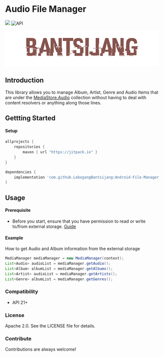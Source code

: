 # Audio File Manager
[![](https://jitpack.io/v/LebogangBantsijang/Audio-File-Manager.svg)](https://jitpack.io/#LebogangBantsijang/Audio-File-Manager)  ![API](https://img.shields.io/badge/Android-21+-red.svg)

![Logo](https://raw.githubusercontent.com/LebogangBantsijang/Audio-File-Manager/master/profile-image.png)

## Introduction

This library allows you to manage Album, Artist, Genre and Audio Items that are under the [MediaStore.Audio](https://developer.android.com/reference/android/provider/MediaStore.Audio) collection without having to deal with content resolvers or anything along those lines.

## Gettting Started

#### Setup
```gradle
allprojects {
    repositories {
        maven { url "https://jitpack.io" }
    }
}
```

```gradle
dependencies {
    implementation 'com.github.LebogangBantsijang:Android-File-Manager:v1.0.2'
}
```
## Usage

#### Prerequisite
* Before you start, ensure that you have permission to read or write to/from external storage. [Guide](https://developer.android.com/guide/topics/permissions/overview)

#### Example
How to get Audio and Album information from the external storage

```java
MediaManager mediaManager = new MediaManager(context);
List<Audio> audioList = mediaManager.getAudio();
List<Album> albumList = mediaManager.getAlbums();
List<Artist> audioList = mediaManager.getArtists();
List<Genre> albumList = mediaManager.getGenres();

```

### Compatibility
* API 21+

### License
Apache 2.0. See the LICENSE file for details.

### Contribute

Contributions are always welcome!

